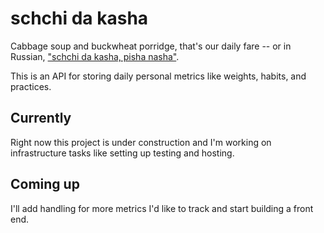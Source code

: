 # schchi da kasha

Cabbage soup and buckwheat porridge, that's our daily fare -- or in Russian, ["schchi da kasha, pisha nasha"](https://comradekitchen.wordpress.com/2015/09/14/shchi-da-kasha-pisha-nasha-shchi-and-kasha-thats-our-fare/).

This is an API for storing daily personal metrics like weights, habits, and practices.

## Currently
Right now this project is under construction and I'm working on infrastructure tasks like setting up testing and hosting.

## Coming up
I'll add handling for more metrics I'd like to track and start building a front end.
